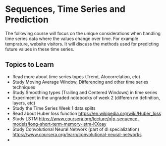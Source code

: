 # Sequences, Time Series and Prediction

The following course will focus on the unique considerations when handling time series data where the values change over time. For example temprature, website visitors. It will discuss the methods used for predicting future values in these time series.

## Topics to Learn

- Read more about time series types (Trend, Atocorrelation, etc)
- Study Moving Average Window, Differencing and other time series techniques
- Study Smoothing types (Trailing and Centered Windows) in time series
- Experiment in the ungraded notebooks of week 2 (differen nn definition, layers, etc)
- Study the Time Series Week 1 data splits
- Read about Huber loss function https://en.wikipedia.org/wiki/Huber_loss
- Study LSTM https://www.coursera.org/lecture/n|p-sequence-models/long-short-term-memory-Istm-KXoay
- Study Convolutional Neural Network (part of dl specialization) https://www.coursera.org/learn/convolutional-neural-networks
- 